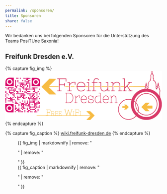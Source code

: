 ```yaml
---
permalink: /sponsoren/
title: Sponsoren
share: false
---
```

Wir bedanken uns bei folgenden Sponsoren für die Unterstützung des Teams PosiTUne Saxonia!

## Freifunk Dresden e.V.
{% capture fig_img %}
[![Foo](/assets/images/sponsors/Logo_Freifunk_Dresden.png)](http://wiki.freifunk-dresden.de)
{% endcapture %}

{% capture fig_caption %}
<i class="fa fa-fw fa-external-link" aria-hidden="true"></i> [wiki.freifunk-dresden.de](http://wiki.freifunk-dresden.de)
{% endcapture %}

<figure>
  {{ fig_img | markdownify | remove: "<p>" | remove: "</p>" }}
  <figcaption>{{ fig_caption | markdownify | remove: "<p>" | remove: "</p>" }}</figcaption>
</figure>
